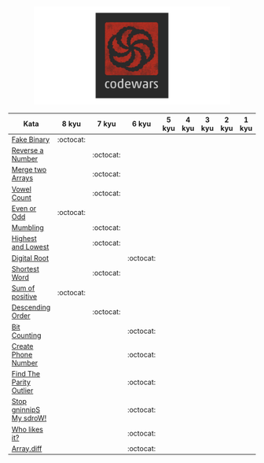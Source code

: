 <p align="center">
<img src="icon.png" width="400" height="200" center="true" />
</p>



| Kata | 8 kyu | 7 kyu | 6 kyu | 5 kyu | 4 kyu | 3 kyu | 2 kyu | 1 kyu |
| ----------|:--------:|:-------:|:---------:|:---------:|:-------:|:-------:|:-------:|:-------:|
| [Fake Binary](https://github.com/ask-xl/JS-Codewars/blob/main/8-kyu/Fake_Binary.js)|:octocat:|
| [Reverse a Number](https://github.com/ask-xl/JS-Codewars/blob/main/7-kyu/Reverse_a_Number.js)||:octocat:|
| [Merge two Arrays](https://github.com/ask-xl/JS-Codewars/blob/main/7-kyu/merge_two_arrays.js)||:octocat:|
| [Vowel Count](https://github.com/ask-xl/JS-Codewars/blob/main/7-kyu/Vowel_Count.js)||:octocat:|
| [Even or Odd](https://github.com/ask-xl/JS-Codewars/blob/main/8-kyu/Even_or_Odd.js)|:octocat:|
| [Mumbling](https://github.com/ask-xl/JS-Codewars/blob/main/7-kyu/Mumbling.js)||:octocat:|
| [Highest and Lowest](https://github.com/ask-xl/JS-Codewars/blob/main/7-kyu/Highest_and_Lowest.js)||:octocat:|
| [Digital Root](https://github.com/ask-xl/JS-Codewars/blob/main/6-kyu/Digital_Root.js)|||:octocat:|
| [Shortest Word](https://github.com/ask-xl/JS-Codewars/blob/main/7-kyu/Shortest_Word.js)||:octocat:|
| [Sum of positive](https://github.com/ask-xl/JS-Codewars/blob/main/8-kyu/Sum_of_positive.js)|:octocat:|
| [Descending Order](https://github.com/ask-xl/JS-Codewars/blob/main/7-kyu/Descending_Order.js)||:octocat:|
| [Bit Counting](https://github.com/ask-xl/JS-Codewars/blob/main/6-kyu/Bit_Counting.js)|||:octocat:|
| [Create Phone Number](https://github.com/ask-xl/JS-Codewars/blob/main/6-kyu/Create_Phone_Number.js)|||:octocat:|
| [Find The Parity Outlier](https://github.com/ask-xl/JS-Codewars/blob/main/6-kyu/Find_The_Parity_Outlier.js)|||:octocat:|
| [Stop gninnipS My sdroW!](https://github.com/ask-xl/JS-Codewars/blob/main/6-kyu/Stop_gninnipS_My_sdroW!.js)|||:octocat:|
| [Who likes it?](https://github.com/ask-xl/JS-Codewars/blob/main/6-kyu/Who_likes_it.js)|||:octocat:|
| [Array.diff](https://github.com/ask-xl/JS-Codewars/blob/main/6-kyu/Arraydiff.js)|||:octocat:|



